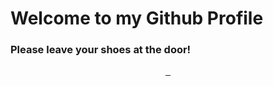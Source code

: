 # Welcome to my Github Profile
### Please leave your shoes at the door!

<div align="center"> 
  <p>
  <a href="https://www.linkedin.com/in/johnppederson/" target="_blank">
    <img align="center" 
     src="""https://img.shields.io/badge/LinkedIn-johnppederson-green
          ?logo=linkedin&style=flat"""/>
  </a>
  <a href="https://scholar.google.com/citations?user=TrhHzIwAAAAJ&hl=en"
   target="_blank">
    <img align="center" 
     src="""https://img.shields.io/badge/Google Scholar-johnppederson-green
          ?logo=googlescholar&style=flat"""/>
  </a>
  <a href="https://johnppederson.com" target="_blank">
    <img align="center"
     src="""https://img.shields.io/badge/Website-johnppederson-green
          ?style=flat"""/>
  </a>
  </p> 
</div>
